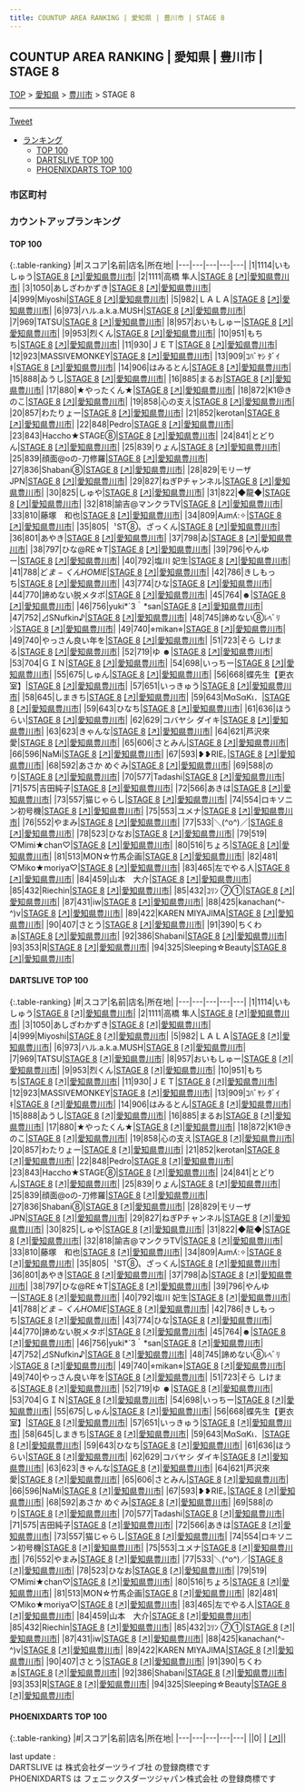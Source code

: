 ```yaml
---
title: COUNTUP AREA RANKING | 愛知県 | 豊川市 | STAGE 8
---
```

## COUNTUP AREA RANKING | 愛知県 | 豊川市 | STAGE 8

[TOP](/darts/rank/) > [愛知県](/darts/rank/愛知県/) > [豊川市](/darts/rank/愛知県/豊川市/) > STAGE 8

___

<a href="https://twitter.com/share?ref_src=twsrc%5Etfw" data-text="COUNTUP AREA RANKING | 愛知県豊川市STAGE 8" class="twitter-share-button" data-hashtags="DARTSLIVE,PHOENIXDARTS,darts,ダーツ" data-show-count="false">Tweet</a>

* [ランキング](#カウントアップランキング)
    * [TOP 100](#top-100)
    * [DARTSLIVE TOP 100](#dartslive-top-100)
    * [PHOENIXDARTS TOP 100](#phoenixdarts-top-100)

### 市区町村

<ul>

</ul>

### カウントアップランキング

#### TOP 100



{:.table-ranking}
|#|スコア|名前|店名|所在地|
|---|---|---|---|---|
|1|1114|<span class="rank-name-dl">いもしゅう</span>|<a href="/darts/rank/shops/cda87fc7fda739930d9b047a20a7ba1e.html">STAGE 8</a> <a href="https://search.dartslive.com/jp/shop/cda87fc7fda739930d9b047a20a7ba1e">[↗]</a>|<a href="/darts/rank/愛知県/豊川市">愛知県豊川市</a>|
|2|1111|<span class="rank-name-dl">高橋 隼人</span>|<a href="/darts/rank/shops/cda87fc7fda739930d9b047a20a7ba1e.html">STAGE 8</a> <a href="https://search.dartslive.com/jp/shop/cda87fc7fda739930d9b047a20a7ba1e">[↗]</a>|<a href="/darts/rank/愛知県/豊川市">愛知県豊川市</a>|
|3|1050|<span class="rank-name-dl">あしざわかずき</span>|<a href="/darts/rank/shops/cda87fc7fda739930d9b047a20a7ba1e.html">STAGE 8</a> <a href="https://search.dartslive.com/jp/shop/cda87fc7fda739930d9b047a20a7ba1e">[↗]</a>|<a href="/darts/rank/愛知県/豊川市">愛知県豊川市</a>|
|4|999|<span class="rank-name-dl">Miyoshi</span>|<a href="/darts/rank/shops/cda87fc7fda739930d9b047a20a7ba1e.html">STAGE 8</a> <a href="https://search.dartslive.com/jp/shop/cda87fc7fda739930d9b047a20a7ba1e">[↗]</a>|<a href="/darts/rank/愛知県/豊川市">愛知県豊川市</a>|
|5|982|<span class="rank-name-dl">ＬＡＬＡ</span>|<a href="/darts/rank/shops/cda87fc7fda739930d9b047a20a7ba1e.html">STAGE 8</a> <a href="https://search.dartslive.com/jp/shop/cda87fc7fda739930d9b047a20a7ba1e">[↗]</a>|<a href="/darts/rank/愛知県/豊川市">愛知県豊川市</a>|
|6|973|<span class="rank-name-dl">ハル.a.k.a.MUSH</span>|<a href="/darts/rank/shops/cda87fc7fda739930d9b047a20a7ba1e.html">STAGE 8</a> <a href="https://search.dartslive.com/jp/shop/cda87fc7fda739930d9b047a20a7ba1e">[↗]</a>|<a href="/darts/rank/愛知県/豊川市">愛知県豊川市</a>|
|7|969|<span class="rank-name-dl">TATSU</span>|<a href="/darts/rank/shops/cda87fc7fda739930d9b047a20a7ba1e.html">STAGE 8</a> <a href="https://search.dartslive.com/jp/shop/cda87fc7fda739930d9b047a20a7ba1e">[↗]</a>|<a href="/darts/rank/愛知県/豊川市">愛知県豊川市</a>|
|8|957|<span class="rank-name-dl">おいもしゅー</span>|<a href="/darts/rank/shops/cda87fc7fda739930d9b047a20a7ba1e.html">STAGE 8</a> <a href="https://search.dartslive.com/jp/shop/cda87fc7fda739930d9b047a20a7ba1e">[↗]</a>|<a href="/darts/rank/愛知県/豊川市">愛知県豊川市</a>|
|9|953|<span class="rank-name-dl">烈くん</span>|<a href="/darts/rank/shops/cda87fc7fda739930d9b047a20a7ba1e.html">STAGE 8</a> <a href="https://search.dartslive.com/jp/shop/cda87fc7fda739930d9b047a20a7ba1e">[↗]</a>|<a href="/darts/rank/愛知県/豊川市">愛知県豊川市</a>|
|10|951|<span class="rank-name-dl">もちち</span>|<a href="/darts/rank/shops/cda87fc7fda739930d9b047a20a7ba1e.html">STAGE 8</a> <a href="https://search.dartslive.com/jp/shop/cda87fc7fda739930d9b047a20a7ba1e">[↗]</a>|<a href="/darts/rank/愛知県/豊川市">愛知県豊川市</a>|
|11|930|<span class="rank-name-dl">ＪＥＴ</span>|<a href="/darts/rank/shops/cda87fc7fda739930d9b047a20a7ba1e.html">STAGE 8</a> <a href="https://search.dartslive.com/jp/shop/cda87fc7fda739930d9b047a20a7ba1e">[↗]</a>|<a href="/darts/rank/愛知県/豊川市">愛知県豊川市</a>|
|12|923|<span class="rank-name-dl">MASSIVEMONKEY</span>|<a href="/darts/rank/shops/cda87fc7fda739930d9b047a20a7ba1e.html">STAGE 8</a> <a href="https://search.dartslive.com/jp/shop/cda87fc7fda739930d9b047a20a7ba1e">[↗]</a>|<a href="/darts/rank/愛知県/豊川市">愛知県豊川市</a>|
|13|909|<span class="rank-name-dl">ｺﾊﾞﾔｼ ﾀﾞｲｷ</span>|<a href="/darts/rank/shops/cda87fc7fda739930d9b047a20a7ba1e.html">STAGE 8</a> <a href="https://search.dartslive.com/jp/shop/cda87fc7fda739930d9b047a20a7ba1e">[↗]</a>|<a href="/darts/rank/愛知県/豊川市">愛知県豊川市</a>|
|14|906|<span class="rank-name-dl">はみるとん</span>|<a href="/darts/rank/shops/cda87fc7fda739930d9b047a20a7ba1e.html">STAGE 8</a> <a href="https://search.dartslive.com/jp/shop/cda87fc7fda739930d9b047a20a7ba1e">[↗]</a>|<a href="/darts/rank/愛知県/豊川市">愛知県豊川市</a>|
|15|888|<span class="rank-name-dl">ゐうし</span>|<a href="/darts/rank/shops/cda87fc7fda739930d9b047a20a7ba1e.html">STAGE 8</a> <a href="https://search.dartslive.com/jp/shop/cda87fc7fda739930d9b047a20a7ba1e">[↗]</a>|<a href="/darts/rank/愛知県/豊川市">愛知県豊川市</a>|
|16|885|<span class="rank-name-dl">まるお</span>|<a href="/darts/rank/shops/cda87fc7fda739930d9b047a20a7ba1e.html">STAGE 8</a> <a href="https://search.dartslive.com/jp/shop/cda87fc7fda739930d9b047a20a7ba1e">[↗]</a>|<a href="/darts/rank/愛知県/豊川市">愛知県豊川市</a>|
|17|880|<span class="rank-name-dl">★やったくん★</span>|<a href="/darts/rank/shops/cda87fc7fda739930d9b047a20a7ba1e.html">STAGE 8</a> <a href="https://search.dartslive.com/jp/shop/cda87fc7fda739930d9b047a20a7ba1e">[↗]</a>|<a href="/darts/rank/愛知県/豊川市">愛知県豊川市</a>|
|18|872|<span class="rank-name-dl">K1@きのこ</span>|<a href="/darts/rank/shops/cda87fc7fda739930d9b047a20a7ba1e.html">STAGE 8</a> <a href="https://search.dartslive.com/jp/shop/cda87fc7fda739930d9b047a20a7ba1e">[↗]</a>|<a href="/darts/rank/愛知県/豊川市">愛知県豊川市</a>|
|19|858|<span class="rank-name-dl">心の支え</span>|<a href="/darts/rank/shops/cda87fc7fda739930d9b047a20a7ba1e.html">STAGE 8</a> <a href="https://search.dartslive.com/jp/shop/cda87fc7fda739930d9b047a20a7ba1e">[↗]</a>|<a href="/darts/rank/愛知県/豊川市">愛知県豊川市</a>|
|20|857|<span class="rank-name-dl">わたりょー</span>|<a href="/darts/rank/shops/cda87fc7fda739930d9b047a20a7ba1e.html">STAGE 8</a> <a href="https://search.dartslive.com/jp/shop/cda87fc7fda739930d9b047a20a7ba1e">[↗]</a>|<a href="/darts/rank/愛知県/豊川市">愛知県豊川市</a>|
|21|852|<span class="rank-name-dl">kerotan</span>|<a href="/darts/rank/shops/cda87fc7fda739930d9b047a20a7ba1e.html">STAGE 8</a> <a href="https://search.dartslive.com/jp/shop/cda87fc7fda739930d9b047a20a7ba1e">[↗]</a>|<a href="/darts/rank/愛知県/豊川市">愛知県豊川市</a>|
|22|848|<span class="rank-name-dl">Pedro</span>|<a href="/darts/rank/shops/cda87fc7fda739930d9b047a20a7ba1e.html">STAGE 8</a> <a href="https://search.dartslive.com/jp/shop/cda87fc7fda739930d9b047a20a7ba1e">[↗]</a>|<a href="/darts/rank/愛知県/豊川市">愛知県豊川市</a>|
|23|843|<span class="rank-name-dl">Haccho★STAGE⑧</span>|<a href="/darts/rank/shops/cda87fc7fda739930d9b047a20a7ba1e.html">STAGE 8</a> <a href="https://search.dartslive.com/jp/shop/cda87fc7fda739930d9b047a20a7ba1e">[↗]</a>|<a href="/darts/rank/愛知県/豊川市">愛知県豊川市</a>|
|24|841|<span class="rank-name-dl">とどりん</span>|<a href="/darts/rank/shops/cda87fc7fda739930d9b047a20a7ba1e.html">STAGE 8</a> <a href="https://search.dartslive.com/jp/shop/cda87fc7fda739930d9b047a20a7ba1e">[↗]</a>|<a href="/darts/rank/愛知県/豊川市">愛知県豊川市</a>|
|25|839|<span class="rank-name-dl">りょん</span>|<a href="/darts/rank/shops/cda87fc7fda739930d9b047a20a7ba1e.html">STAGE 8</a> <a href="https://search.dartslive.com/jp/shop/cda87fc7fda739930d9b047a20a7ba1e">[↗]</a>|<a href="/darts/rank/愛知県/豊川市">愛知県豊川市</a>|
|25|839|<span class="rank-name-dl">顔面@oの-刀修羅</span>|<a href="/darts/rank/shops/cda87fc7fda739930d9b047a20a7ba1e.html">STAGE 8</a> <a href="https://search.dartslive.com/jp/shop/cda87fc7fda739930d9b047a20a7ba1e">[↗]</a>|<a href="/darts/rank/愛知県/豊川市">愛知県豊川市</a>|
|27|836|<span class="rank-name-dl">Shabani⑧</span>|<a href="/darts/rank/shops/cda87fc7fda739930d9b047a20a7ba1e.html">STAGE 8</a> <a href="https://search.dartslive.com/jp/shop/cda87fc7fda739930d9b047a20a7ba1e">[↗]</a>|<a href="/darts/rank/愛知県/豊川市">愛知県豊川市</a>|
|28|829|<span class="rank-name-dl">モリーザ JPN</span>|<a href="/darts/rank/shops/cda87fc7fda739930d9b047a20a7ba1e.html">STAGE 8</a> <a href="https://search.dartslive.com/jp/shop/cda87fc7fda739930d9b047a20a7ba1e">[↗]</a>|<a href="/darts/rank/愛知県/豊川市">愛知県豊川市</a>|
|29|827|<span class="rank-name-dl">ねぎPチャンネル</span>|<a href="/darts/rank/shops/cda87fc7fda739930d9b047a20a7ba1e.html">STAGE 8</a> <a href="https://search.dartslive.com/jp/shop/cda87fc7fda739930d9b047a20a7ba1e">[↗]</a>|<a href="/darts/rank/愛知県/豊川市">愛知県豊川市</a>|
|30|825|<span class="rank-name-dl">しゅや</span>|<a href="/darts/rank/shops/cda87fc7fda739930d9b047a20a7ba1e.html">STAGE 8</a> <a href="https://search.dartslive.com/jp/shop/cda87fc7fda739930d9b047a20a7ba1e">[↗]</a>|<a href="/darts/rank/愛知県/豊川市">愛知県豊川市</a>|
|31|822|<span class="rank-name-dl">◆龍◆</span>|<a href="/darts/rank/shops/cda87fc7fda739930d9b047a20a7ba1e.html">STAGE 8</a> <a href="https://search.dartslive.com/jp/shop/cda87fc7fda739930d9b047a20a7ba1e">[↗]</a>|<a href="/darts/rank/愛知県/豊川市">愛知県豊川市</a>|
|32|818|<span class="rank-name-dl">諭吉@マンクラTV</span>|<a href="/darts/rank/shops/cda87fc7fda739930d9b047a20a7ba1e.html">STAGE 8</a> <a href="https://search.dartslive.com/jp/shop/cda87fc7fda739930d9b047a20a7ba1e">[↗]</a>|<a href="/darts/rank/愛知県/豊川市">愛知県豊川市</a>|
|33|810|<span class="rank-name-dl">藤塚　和也</span>|<a href="/darts/rank/shops/cda87fc7fda739930d9b047a20a7ba1e.html">STAGE 8</a> <a href="https://search.dartslive.com/jp/shop/cda87fc7fda739930d9b047a20a7ba1e">[↗]</a>|<a href="/darts/rank/愛知県/豊川市">愛知県豊川市</a>|
|34|809|<span class="rank-name-dl">Aɹmʎ:✧︎</span>|<a href="/darts/rank/shops/cda87fc7fda739930d9b047a20a7ba1e.html">STAGE 8</a> <a href="https://search.dartslive.com/jp/shop/cda87fc7fda739930d9b047a20a7ba1e">[↗]</a>|<a href="/darts/rank/愛知県/豊川市">愛知県豊川市</a>|
|35|805|<span class="rank-name-dl">〝ST⑧〟ざっくん</span>|<a href="/darts/rank/shops/cda87fc7fda739930d9b047a20a7ba1e.html">STAGE 8</a> <a href="https://search.dartslive.com/jp/shop/cda87fc7fda739930d9b047a20a7ba1e">[↗]</a>|<a href="/darts/rank/愛知県/豊川市">愛知県豊川市</a>|
|36|801|<span class="rank-name-dl">あやき</span>|<a href="/darts/rank/shops/cda87fc7fda739930d9b047a20a7ba1e.html">STAGE 8</a> <a href="https://search.dartslive.com/jp/shop/cda87fc7fda739930d9b047a20a7ba1e">[↗]</a>|<a href="/darts/rank/愛知県/豊川市">愛知県豊川市</a>|
|37|798|<span class="rank-name-dl">ゐ</span>|<a href="/darts/rank/shops/cda87fc7fda739930d9b047a20a7ba1e.html">STAGE 8</a> <a href="https://search.dartslive.com/jp/shop/cda87fc7fda739930d9b047a20a7ba1e">[↗]</a>|<a href="/darts/rank/愛知県/豊川市">愛知県豊川市</a>|
|38|797|<span class="rank-name-dl">ひな@RE☆T</span>|<a href="/darts/rank/shops/cda87fc7fda739930d9b047a20a7ba1e.html">STAGE 8</a> <a href="https://search.dartslive.com/jp/shop/cda87fc7fda739930d9b047a20a7ba1e">[↗]</a>|<a href="/darts/rank/愛知県/豊川市">愛知県豊川市</a>|
|39|796|<span class="rank-name-dl">やんゆー</span>|<a href="/darts/rank/shops/cda87fc7fda739930d9b047a20a7ba1e.html">STAGE 8</a> <a href="https://search.dartslive.com/jp/shop/cda87fc7fda739930d9b047a20a7ba1e">[↗]</a>|<a href="/darts/rank/愛知県/豊川市">愛知県豊川市</a>|
|40|792|<span class="rank-name-dl">塩川 妃生</span>|<a href="/darts/rank/shops/cda87fc7fda739930d9b047a20a7ba1e.html">STAGE 8</a> <a href="https://search.dartslive.com/jp/shop/cda87fc7fda739930d9b047a20a7ba1e">[↗]</a>|<a href="/darts/rank/愛知県/豊川市">愛知県豊川市</a>|
|41|788|<span class="rank-name-dl">ど$ま-くんHOMIE$</span>|<a href="/darts/rank/shops/cda87fc7fda739930d9b047a20a7ba1e.html">STAGE 8</a> <a href="https://search.dartslive.com/jp/shop/cda87fc7fda739930d9b047a20a7ba1e">[↗]</a>|<a href="/darts/rank/愛知県/豊川市">愛知県豊川市</a>|
|42|786|<span class="rank-name-dl">きしもっち</span>|<a href="/darts/rank/shops/cda87fc7fda739930d9b047a20a7ba1e.html">STAGE 8</a> <a href="https://search.dartslive.com/jp/shop/cda87fc7fda739930d9b047a20a7ba1e">[↗]</a>|<a href="/darts/rank/愛知県/豊川市">愛知県豊川市</a>|
|43|774|<span class="rank-name-dl">ひな</span>|<a href="/darts/rank/shops/cda87fc7fda739930d9b047a20a7ba1e.html">STAGE 8</a> <a href="https://search.dartslive.com/jp/shop/cda87fc7fda739930d9b047a20a7ba1e">[↗]</a>|<a href="/darts/rank/愛知県/豊川市">愛知県豊川市</a>|
|44|770|<span class="rank-name-dl">諦めない脱メタボ</span>|<a href="/darts/rank/shops/cda87fc7fda739930d9b047a20a7ba1e.html">STAGE 8</a> <a href="https://search.dartslive.com/jp/shop/cda87fc7fda739930d9b047a20a7ba1e">[↗]</a>|<a href="/darts/rank/愛知県/豊川市">愛知県豊川市</a>|
|45|764|<span class="rank-name-dl">☻</span>|<a href="/darts/rank/shops/cda87fc7fda739930d9b047a20a7ba1e.html">STAGE 8</a> <a href="https://search.dartslive.com/jp/shop/cda87fc7fda739930d9b047a20a7ba1e">[↗]</a>|<a href="/darts/rank/愛知県/豊川市">愛知県豊川市</a>|
|46|756|<span class="rank-name-dl">yuki*´3｀*san</span>|<a href="/darts/rank/shops/cda87fc7fda739930d9b047a20a7ba1e.html">STAGE 8</a> <a href="https://search.dartslive.com/jp/shop/cda87fc7fda739930d9b047a20a7ba1e">[↗]</a>|<a href="/darts/rank/愛知県/豊川市">愛知県豊川市</a>|
|47|752|<span class="rank-name-dl">⊿SNufkin♪</span>|<a href="/darts/rank/shops/cda87fc7fda739930d9b047a20a7ba1e.html">STAGE 8</a> <a href="https://search.dartslive.com/jp/shop/cda87fc7fda739930d9b047a20a7ba1e">[↗]</a>|<a href="/darts/rank/愛知県/豊川市">愛知県豊川市</a>|
|48|745|<span class="rank-name-dl">諦めない⑧ﾚﾍﾞﾘﾝ</span>|<a href="/darts/rank/shops/cda87fc7fda739930d9b047a20a7ba1e.html">STAGE 8</a> <a href="https://search.dartslive.com/jp/shop/cda87fc7fda739930d9b047a20a7ba1e">[↗]</a>|<a href="/darts/rank/愛知県/豊川市">愛知県豊川市</a>|
|49|740|<span class="rank-name-dl">⭐︎mikan⭐︎</span>|<a href="/darts/rank/shops/cda87fc7fda739930d9b047a20a7ba1e.html">STAGE 8</a> <a href="https://search.dartslive.com/jp/shop/cda87fc7fda739930d9b047a20a7ba1e">[↗]</a>|<a href="/darts/rank/愛知県/豊川市">愛知県豊川市</a>|
|49|740|<span class="rank-name-dl">やっさん良い年を</span>|<a href="/darts/rank/shops/cda87fc7fda739930d9b047a20a7ba1e.html">STAGE 8</a> <a href="https://search.dartslive.com/jp/shop/cda87fc7fda739930d9b047a20a7ba1e">[↗]</a>|<a href="/darts/rank/愛知県/豊川市">愛知県豊川市</a>|
|51|723|<span class="rank-name-dl">そら しけまる</span>|<a href="/darts/rank/shops/cda87fc7fda739930d9b047a20a7ba1e.html">STAGE 8</a> <a href="https://search.dartslive.com/jp/shop/cda87fc7fda739930d9b047a20a7ba1e">[↗]</a>|<a href="/darts/rank/愛知県/豊川市">愛知県豊川市</a>|
|52|719|<span class="rank-name-dl">ゆ ☻</span>|<a href="/darts/rank/shops/cda87fc7fda739930d9b047a20a7ba1e.html">STAGE 8</a> <a href="https://search.dartslive.com/jp/shop/cda87fc7fda739930d9b047a20a7ba1e">[↗]</a>|<a href="/darts/rank/愛知県/豊川市">愛知県豊川市</a>|
|53|704|<span class="rank-name-dl">ＧＩＮ</span>|<a href="/darts/rank/shops/cda87fc7fda739930d9b047a20a7ba1e.html">STAGE 8</a> <a href="https://search.dartslive.com/jp/shop/cda87fc7fda739930d9b047a20a7ba1e">[↗]</a>|<a href="/darts/rank/愛知県/豊川市">愛知県豊川市</a>|
|54|698|<span class="rank-name-dl">いっちー</span>|<a href="/darts/rank/shops/cda87fc7fda739930d9b047a20a7ba1e.html">STAGE 8</a> <a href="https://search.dartslive.com/jp/shop/cda87fc7fda739930d9b047a20a7ba1e">[↗]</a>|<a href="/darts/rank/愛知県/豊川市">愛知県豊川市</a>|
|55|675|<span class="rank-name-dl">しゅん</span>|<a href="/darts/rank/shops/cda87fc7fda739930d9b047a20a7ba1e.html">STAGE 8</a> <a href="https://search.dartslive.com/jp/shop/cda87fc7fda739930d9b047a20a7ba1e">[↗]</a>|<a href="/darts/rank/愛知県/豊川市">愛知県豊川市</a>|
|56|668|<span class="rank-name-dl">蝶先生【更衣室】</span>|<a href="/darts/rank/shops/cda87fc7fda739930d9b047a20a7ba1e.html">STAGE 8</a> <a href="https://search.dartslive.com/jp/shop/cda87fc7fda739930d9b047a20a7ba1e">[↗]</a>|<a href="/darts/rank/愛知県/豊川市">愛知県豊川市</a>|
|57|651|<span class="rank-name-dl">いっきゅう</span>|<a href="/darts/rank/shops/cda87fc7fda739930d9b047a20a7ba1e.html">STAGE 8</a> <a href="https://search.dartslive.com/jp/shop/cda87fc7fda739930d9b047a20a7ba1e">[↗]</a>|<a href="/darts/rank/愛知県/豊川市">愛知県豊川市</a>|
|58|645|<span class="rank-name-dl">しまきち</span>|<a href="/darts/rank/shops/cda87fc7fda739930d9b047a20a7ba1e.html">STAGE 8</a> <a href="https://search.dartslive.com/jp/shop/cda87fc7fda739930d9b047a20a7ba1e">[↗]</a>|<a href="/darts/rank/愛知県/豊川市">愛知県豊川市</a>|
|59|643|<span class="rank-name-dl">ΜαSαΚι．</span>|<a href="/darts/rank/shops/cda87fc7fda739930d9b047a20a7ba1e.html">STAGE 8</a> <a href="https://search.dartslive.com/jp/shop/cda87fc7fda739930d9b047a20a7ba1e">[↗]</a>|<a href="/darts/rank/愛知県/豊川市">愛知県豊川市</a>|
|59|643|<span class="rank-name-dl">ひなち</span>|<a href="/darts/rank/shops/cda87fc7fda739930d9b047a20a7ba1e.html">STAGE 8</a> <a href="https://search.dartslive.com/jp/shop/cda87fc7fda739930d9b047a20a7ba1e">[↗]</a>|<a href="/darts/rank/愛知県/豊川市">愛知県豊川市</a>|
|61|636|<span class="rank-name-dl">ほうらい</span>|<a href="/darts/rank/shops/cda87fc7fda739930d9b047a20a7ba1e.html">STAGE 8</a> <a href="https://search.dartslive.com/jp/shop/cda87fc7fda739930d9b047a20a7ba1e">[↗]</a>|<a href="/darts/rank/愛知県/豊川市">愛知県豊川市</a>|
|62|629|<span class="rank-name-dl">コバヤシ ダイキ</span>|<a href="/darts/rank/shops/cda87fc7fda739930d9b047a20a7ba1e.html">STAGE 8</a> <a href="https://search.dartslive.com/jp/shop/cda87fc7fda739930d9b047a20a7ba1e">[↗]</a>|<a href="/darts/rank/愛知県/豊川市">愛知県豊川市</a>|
|63|623|<span class="rank-name-dl">きゃんな</span>|<a href="/darts/rank/shops/cda87fc7fda739930d9b047a20a7ba1e.html">STAGE 8</a> <a href="https://search.dartslive.com/jp/shop/cda87fc7fda739930d9b047a20a7ba1e">[↗]</a>|<a href="/darts/rank/愛知県/豊川市">愛知県豊川市</a>|
|64|621|<span class="rank-name-dl">芦沢來愛</span>|<a href="/darts/rank/shops/cda87fc7fda739930d9b047a20a7ba1e.html">STAGE 8</a> <a href="https://search.dartslive.com/jp/shop/cda87fc7fda739930d9b047a20a7ba1e">[↗]</a>|<a href="/darts/rank/愛知県/豊川市">愛知県豊川市</a>|
|65|606|<span class="rank-name-dl">さとみん</span>|<a href="/darts/rank/shops/cda87fc7fda739930d9b047a20a7ba1e.html">STAGE 8</a> <a href="https://search.dartslive.com/jp/shop/cda87fc7fda739930d9b047a20a7ba1e">[↗]</a>|<a href="/darts/rank/愛知県/豊川市">愛知県豊川市</a>|
|66|596|<span class="rank-name-dl">NaMi</span>|<a href="/darts/rank/shops/cda87fc7fda739930d9b047a20a7ba1e.html">STAGE 8</a> <a href="https://search.dartslive.com/jp/shop/cda87fc7fda739930d9b047a20a7ba1e">[↗]</a>|<a href="/darts/rank/愛知県/豊川市">愛知県豊川市</a>|
|67|593|<span class="rank-name-dl">❥❥RIE｡</span>|<a href="/darts/rank/shops/cda87fc7fda739930d9b047a20a7ba1e.html">STAGE 8</a> <a href="https://search.dartslive.com/jp/shop/cda87fc7fda739930d9b047a20a7ba1e">[↗]</a>|<a href="/darts/rank/愛知県/豊川市">愛知県豊川市</a>|
|68|592|<span class="rank-name-dl">あさか めぐみ</span>|<a href="/darts/rank/shops/cda87fc7fda739930d9b047a20a7ba1e.html">STAGE 8</a> <a href="https://search.dartslive.com/jp/shop/cda87fc7fda739930d9b047a20a7ba1e">[↗]</a>|<a href="/darts/rank/愛知県/豊川市">愛知県豊川市</a>|
|69|588|<span class="rank-name-dl">のり</span>|<a href="/darts/rank/shops/cda87fc7fda739930d9b047a20a7ba1e.html">STAGE 8</a> <a href="https://search.dartslive.com/jp/shop/cda87fc7fda739930d9b047a20a7ba1e">[↗]</a>|<a href="/darts/rank/愛知県/豊川市">愛知県豊川市</a>|
|70|577|<span class="rank-name-dl">Tadashi</span>|<a href="/darts/rank/shops/cda87fc7fda739930d9b047a20a7ba1e.html">STAGE 8</a> <a href="https://search.dartslive.com/jp/shop/cda87fc7fda739930d9b047a20a7ba1e">[↗]</a>|<a href="/darts/rank/愛知県/豊川市">愛知県豊川市</a>|
|71|575|<span class="rank-name-dl">吉田純子</span>|<a href="/darts/rank/shops/cda87fc7fda739930d9b047a20a7ba1e.html">STAGE 8</a> <a href="https://search.dartslive.com/jp/shop/cda87fc7fda739930d9b047a20a7ba1e">[↗]</a>|<a href="/darts/rank/愛知県/豊川市">愛知県豊川市</a>|
|72|566|<span class="rank-name-dl">あきは</span>|<a href="/darts/rank/shops/cda87fc7fda739930d9b047a20a7ba1e.html">STAGE 8</a> <a href="https://search.dartslive.com/jp/shop/cda87fc7fda739930d9b047a20a7ba1e">[↗]</a>|<a href="/darts/rank/愛知県/豊川市">愛知県豊川市</a>|
|73|557|<span class="rank-name-dl">猫じゃらし</span>|<a href="/darts/rank/shops/cda87fc7fda739930d9b047a20a7ba1e.html">STAGE 8</a> <a href="https://search.dartslive.com/jp/shop/cda87fc7fda739930d9b047a20a7ba1e">[↗]</a>|<a href="/darts/rank/愛知県/豊川市">愛知県豊川市</a>|
|74|554|<span class="rank-name-dl">ロキソニン初号機</span>|<a href="/darts/rank/shops/cda87fc7fda739930d9b047a20a7ba1e.html">STAGE 8</a> <a href="https://search.dartslive.com/jp/shop/cda87fc7fda739930d9b047a20a7ba1e">[↗]</a>|<a href="/darts/rank/愛知県/豊川市">愛知県豊川市</a>|
|75|553|<span class="rank-name-dl">ユメナ</span>|<a href="/darts/rank/shops/cda87fc7fda739930d9b047a20a7ba1e.html">STAGE 8</a> <a href="https://search.dartslive.com/jp/shop/cda87fc7fda739930d9b047a20a7ba1e">[↗]</a>|<a href="/darts/rank/愛知県/豊川市">愛知県豊川市</a>|
|76|552|<span class="rank-name-dl">やまみ</span>|<a href="/darts/rank/shops/cda87fc7fda739930d9b047a20a7ba1e.html">STAGE 8</a> <a href="https://search.dartslive.com/jp/shop/cda87fc7fda739930d9b047a20a7ba1e">[↗]</a>|<a href="/darts/rank/愛知県/豊川市">愛知県豊川市</a>|
|77|533|<span class="rank-name-dl">＼(^o^)／</span>|<a href="/darts/rank/shops/cda87fc7fda739930d9b047a20a7ba1e.html">STAGE 8</a> <a href="https://search.dartslive.com/jp/shop/cda87fc7fda739930d9b047a20a7ba1e">[↗]</a>|<a href="/darts/rank/愛知県/豊川市">愛知県豊川市</a>|
|78|523|<span class="rank-name-dl">ひなお</span>|<a href="/darts/rank/shops/cda87fc7fda739930d9b047a20a7ba1e.html">STAGE 8</a> <a href="https://search.dartslive.com/jp/shop/cda87fc7fda739930d9b047a20a7ba1e">[↗]</a>|<a href="/darts/rank/愛知県/豊川市">愛知県豊川市</a>|
|79|519|<span class="rank-name-dl">♡Mimi★chan♡</span>|<a href="/darts/rank/shops/cda87fc7fda739930d9b047a20a7ba1e.html">STAGE 8</a> <a href="https://search.dartslive.com/jp/shop/cda87fc7fda739930d9b047a20a7ba1e">[↗]</a>|<a href="/darts/rank/愛知県/豊川市">愛知県豊川市</a>|
|80|516|<span class="rank-name-dl">ちょろ</span>|<a href="/darts/rank/shops/cda87fc7fda739930d9b047a20a7ba1e.html">STAGE 8</a> <a href="https://search.dartslive.com/jp/shop/cda87fc7fda739930d9b047a20a7ba1e">[↗]</a>|<a href="/darts/rank/愛知県/豊川市">愛知県豊川市</a>|
|81|513|<span class="rank-name-dl">MON☆竹馬企画</span>|<a href="/darts/rank/shops/cda87fc7fda739930d9b047a20a7ba1e.html">STAGE 8</a> <a href="https://search.dartslive.com/jp/shop/cda87fc7fda739930d9b047a20a7ba1e">[↗]</a>|<a href="/darts/rank/愛知県/豊川市">愛知県豊川市</a>|
|82|481|<span class="rank-name-dl">♡Miko★moriya♡</span>|<a href="/darts/rank/shops/cda87fc7fda739930d9b047a20a7ba1e.html">STAGE 8</a> <a href="https://search.dartslive.com/jp/shop/cda87fc7fda739930d9b047a20a7ba1e">[↗]</a>|<a href="/darts/rank/愛知県/豊川市">愛知県豊川市</a>|
|83|465|<span class="rank-name-dl">左でやる人</span>|<a href="/darts/rank/shops/cda87fc7fda739930d9b047a20a7ba1e.html">STAGE 8</a> <a href="https://search.dartslive.com/jp/shop/cda87fc7fda739930d9b047a20a7ba1e">[↗]</a>|<a href="/darts/rank/愛知県/豊川市">愛知県豊川市</a>|
|84|459|<span class="rank-name-dl">山本　大介</span>|<a href="/darts/rank/shops/cda87fc7fda739930d9b047a20a7ba1e.html">STAGE 8</a> <a href="https://search.dartslive.com/jp/shop/cda87fc7fda739930d9b047a20a7ba1e">[↗]</a>|<a href="/darts/rank/愛知県/豊川市">愛知県豊川市</a>|
|85|432|<span class="rank-name-dl">Riechin</span>|<a href="/darts/rank/shops/cda87fc7fda739930d9b047a20a7ba1e.html">STAGE 8</a> <a href="https://search.dartslive.com/jp/shop/cda87fc7fda739930d9b047a20a7ba1e">[↗]</a>|<a href="/darts/rank/愛知県/豊川市">愛知県豊川市</a>|
|85|432|<span class="rank-name-dl">ｺﾘﾝ ⑦①</span>|<a href="/darts/rank/shops/cda87fc7fda739930d9b047a20a7ba1e.html">STAGE 8</a> <a href="https://search.dartslive.com/jp/shop/cda87fc7fda739930d9b047a20a7ba1e">[↗]</a>|<a href="/darts/rank/愛知県/豊川市">愛知県豊川市</a>|
|87|431|<span class="rank-name-dl">iw</span>|<a href="/darts/rank/shops/cda87fc7fda739930d9b047a20a7ba1e.html">STAGE 8</a> <a href="https://search.dartslive.com/jp/shop/cda87fc7fda739930d9b047a20a7ba1e">[↗]</a>|<a href="/darts/rank/愛知県/豊川市">愛知県豊川市</a>|
|88|425|<span class="rank-name-dl">kanachan(^-^)v</span>|<a href="/darts/rank/shops/cda87fc7fda739930d9b047a20a7ba1e.html">STAGE 8</a> <a href="https://search.dartslive.com/jp/shop/cda87fc7fda739930d9b047a20a7ba1e">[↗]</a>|<a href="/darts/rank/愛知県/豊川市">愛知県豊川市</a>|
|89|422|<span class="rank-name-dl">KAREN MIYAJIMA</span>|<a href="/darts/rank/shops/cda87fc7fda739930d9b047a20a7ba1e.html">STAGE 8</a> <a href="https://search.dartslive.com/jp/shop/cda87fc7fda739930d9b047a20a7ba1e">[↗]</a>|<a href="/darts/rank/愛知県/豊川市">愛知県豊川市</a>|
|90|407|<span class="rank-name-dl">さとう</span>|<a href="/darts/rank/shops/cda87fc7fda739930d9b047a20a7ba1e.html">STAGE 8</a> <a href="https://search.dartslive.com/jp/shop/cda87fc7fda739930d9b047a20a7ba1e">[↗]</a>|<a href="/darts/rank/愛知県/豊川市">愛知県豊川市</a>|
|91|390|<span class="rank-name-dl">ちくわぁ</span>|<a href="/darts/rank/shops/cda87fc7fda739930d9b047a20a7ba1e.html">STAGE 8</a> <a href="https://search.dartslive.com/jp/shop/cda87fc7fda739930d9b047a20a7ba1e">[↗]</a>|<a href="/darts/rank/愛知県/豊川市">愛知県豊川市</a>|
|92|386|<span class="rank-name-dl">Shabani</span>|<a href="/darts/rank/shops/cda87fc7fda739930d9b047a20a7ba1e.html">STAGE 8</a> <a href="https://search.dartslive.com/jp/shop/cda87fc7fda739930d9b047a20a7ba1e">[↗]</a>|<a href="/darts/rank/愛知県/豊川市">愛知県豊川市</a>|
|93|353|<span class="rank-name-dl">R</span>|<a href="/darts/rank/shops/cda87fc7fda739930d9b047a20a7ba1e.html">STAGE 8</a> <a href="https://search.dartslive.com/jp/shop/cda87fc7fda739930d9b047a20a7ba1e">[↗]</a>|<a href="/darts/rank/愛知県/豊川市">愛知県豊川市</a>|
|94|325|<span class="rank-name-dl">Sleeping☆Beauty</span>|<a href="/darts/rank/shops/cda87fc7fda739930d9b047a20a7ba1e.html">STAGE 8</a> <a href="https://search.dartslive.com/jp/shop/cda87fc7fda739930d9b047a20a7ba1e">[↗]</a>|<a href="/darts/rank/愛知県/豊川市">愛知県豊川市</a>|


#### DARTSLIVE TOP 100



{:.table-ranking}
|#|スコア|名前|店名|所在地|
|---|---|---|---|---|
|1|1114|<span class="rank-name-dl">いもしゅう</span>|<a href="/darts/rank/shops/cda87fc7fda739930d9b047a20a7ba1e.html">STAGE 8</a> <a href="https://search.dartslive.com/jp/shop/cda87fc7fda739930d9b047a20a7ba1e">[↗]</a>|<a href="/darts/rank/愛知県/豊川市">愛知県豊川市</a>|
|2|1111|<span class="rank-name-dl">高橋 隼人</span>|<a href="/darts/rank/shops/cda87fc7fda739930d9b047a20a7ba1e.html">STAGE 8</a> <a href="https://search.dartslive.com/jp/shop/cda87fc7fda739930d9b047a20a7ba1e">[↗]</a>|<a href="/darts/rank/愛知県/豊川市">愛知県豊川市</a>|
|3|1050|<span class="rank-name-dl">あしざわかずき</span>|<a href="/darts/rank/shops/cda87fc7fda739930d9b047a20a7ba1e.html">STAGE 8</a> <a href="https://search.dartslive.com/jp/shop/cda87fc7fda739930d9b047a20a7ba1e">[↗]</a>|<a href="/darts/rank/愛知県/豊川市">愛知県豊川市</a>|
|4|999|<span class="rank-name-dl">Miyoshi</span>|<a href="/darts/rank/shops/cda87fc7fda739930d9b047a20a7ba1e.html">STAGE 8</a> <a href="https://search.dartslive.com/jp/shop/cda87fc7fda739930d9b047a20a7ba1e">[↗]</a>|<a href="/darts/rank/愛知県/豊川市">愛知県豊川市</a>|
|5|982|<span class="rank-name-dl">ＬＡＬＡ</span>|<a href="/darts/rank/shops/cda87fc7fda739930d9b047a20a7ba1e.html">STAGE 8</a> <a href="https://search.dartslive.com/jp/shop/cda87fc7fda739930d9b047a20a7ba1e">[↗]</a>|<a href="/darts/rank/愛知県/豊川市">愛知県豊川市</a>|
|6|973|<span class="rank-name-dl">ハル.a.k.a.MUSH</span>|<a href="/darts/rank/shops/cda87fc7fda739930d9b047a20a7ba1e.html">STAGE 8</a> <a href="https://search.dartslive.com/jp/shop/cda87fc7fda739930d9b047a20a7ba1e">[↗]</a>|<a href="/darts/rank/愛知県/豊川市">愛知県豊川市</a>|
|7|969|<span class="rank-name-dl">TATSU</span>|<a href="/darts/rank/shops/cda87fc7fda739930d9b047a20a7ba1e.html">STAGE 8</a> <a href="https://search.dartslive.com/jp/shop/cda87fc7fda739930d9b047a20a7ba1e">[↗]</a>|<a href="/darts/rank/愛知県/豊川市">愛知県豊川市</a>|
|8|957|<span class="rank-name-dl">おいもしゅー</span>|<a href="/darts/rank/shops/cda87fc7fda739930d9b047a20a7ba1e.html">STAGE 8</a> <a href="https://search.dartslive.com/jp/shop/cda87fc7fda739930d9b047a20a7ba1e">[↗]</a>|<a href="/darts/rank/愛知県/豊川市">愛知県豊川市</a>|
|9|953|<span class="rank-name-dl">烈くん</span>|<a href="/darts/rank/shops/cda87fc7fda739930d9b047a20a7ba1e.html">STAGE 8</a> <a href="https://search.dartslive.com/jp/shop/cda87fc7fda739930d9b047a20a7ba1e">[↗]</a>|<a href="/darts/rank/愛知県/豊川市">愛知県豊川市</a>|
|10|951|<span class="rank-name-dl">もちち</span>|<a href="/darts/rank/shops/cda87fc7fda739930d9b047a20a7ba1e.html">STAGE 8</a> <a href="https://search.dartslive.com/jp/shop/cda87fc7fda739930d9b047a20a7ba1e">[↗]</a>|<a href="/darts/rank/愛知県/豊川市">愛知県豊川市</a>|
|11|930|<span class="rank-name-dl">ＪＥＴ</span>|<a href="/darts/rank/shops/cda87fc7fda739930d9b047a20a7ba1e.html">STAGE 8</a> <a href="https://search.dartslive.com/jp/shop/cda87fc7fda739930d9b047a20a7ba1e">[↗]</a>|<a href="/darts/rank/愛知県/豊川市">愛知県豊川市</a>|
|12|923|<span class="rank-name-dl">MASSIVEMONKEY</span>|<a href="/darts/rank/shops/cda87fc7fda739930d9b047a20a7ba1e.html">STAGE 8</a> <a href="https://search.dartslive.com/jp/shop/cda87fc7fda739930d9b047a20a7ba1e">[↗]</a>|<a href="/darts/rank/愛知県/豊川市">愛知県豊川市</a>|
|13|909|<span class="rank-name-dl">ｺﾊﾞﾔｼ ﾀﾞｲｷ</span>|<a href="/darts/rank/shops/cda87fc7fda739930d9b047a20a7ba1e.html">STAGE 8</a> <a href="https://search.dartslive.com/jp/shop/cda87fc7fda739930d9b047a20a7ba1e">[↗]</a>|<a href="/darts/rank/愛知県/豊川市">愛知県豊川市</a>|
|14|906|<span class="rank-name-dl">はみるとん</span>|<a href="/darts/rank/shops/cda87fc7fda739930d9b047a20a7ba1e.html">STAGE 8</a> <a href="https://search.dartslive.com/jp/shop/cda87fc7fda739930d9b047a20a7ba1e">[↗]</a>|<a href="/darts/rank/愛知県/豊川市">愛知県豊川市</a>|
|15|888|<span class="rank-name-dl">ゐうし</span>|<a href="/darts/rank/shops/cda87fc7fda739930d9b047a20a7ba1e.html">STAGE 8</a> <a href="https://search.dartslive.com/jp/shop/cda87fc7fda739930d9b047a20a7ba1e">[↗]</a>|<a href="/darts/rank/愛知県/豊川市">愛知県豊川市</a>|
|16|885|<span class="rank-name-dl">まるお</span>|<a href="/darts/rank/shops/cda87fc7fda739930d9b047a20a7ba1e.html">STAGE 8</a> <a href="https://search.dartslive.com/jp/shop/cda87fc7fda739930d9b047a20a7ba1e">[↗]</a>|<a href="/darts/rank/愛知県/豊川市">愛知県豊川市</a>|
|17|880|<span class="rank-name-dl">★やったくん★</span>|<a href="/darts/rank/shops/cda87fc7fda739930d9b047a20a7ba1e.html">STAGE 8</a> <a href="https://search.dartslive.com/jp/shop/cda87fc7fda739930d9b047a20a7ba1e">[↗]</a>|<a href="/darts/rank/愛知県/豊川市">愛知県豊川市</a>|
|18|872|<span class="rank-name-dl">K1@きのこ</span>|<a href="/darts/rank/shops/cda87fc7fda739930d9b047a20a7ba1e.html">STAGE 8</a> <a href="https://search.dartslive.com/jp/shop/cda87fc7fda739930d9b047a20a7ba1e">[↗]</a>|<a href="/darts/rank/愛知県/豊川市">愛知県豊川市</a>|
|19|858|<span class="rank-name-dl">心の支え</span>|<a href="/darts/rank/shops/cda87fc7fda739930d9b047a20a7ba1e.html">STAGE 8</a> <a href="https://search.dartslive.com/jp/shop/cda87fc7fda739930d9b047a20a7ba1e">[↗]</a>|<a href="/darts/rank/愛知県/豊川市">愛知県豊川市</a>|
|20|857|<span class="rank-name-dl">わたりょー</span>|<a href="/darts/rank/shops/cda87fc7fda739930d9b047a20a7ba1e.html">STAGE 8</a> <a href="https://search.dartslive.com/jp/shop/cda87fc7fda739930d9b047a20a7ba1e">[↗]</a>|<a href="/darts/rank/愛知県/豊川市">愛知県豊川市</a>|
|21|852|<span class="rank-name-dl">kerotan</span>|<a href="/darts/rank/shops/cda87fc7fda739930d9b047a20a7ba1e.html">STAGE 8</a> <a href="https://search.dartslive.com/jp/shop/cda87fc7fda739930d9b047a20a7ba1e">[↗]</a>|<a href="/darts/rank/愛知県/豊川市">愛知県豊川市</a>|
|22|848|<span class="rank-name-dl">Pedro</span>|<a href="/darts/rank/shops/cda87fc7fda739930d9b047a20a7ba1e.html">STAGE 8</a> <a href="https://search.dartslive.com/jp/shop/cda87fc7fda739930d9b047a20a7ba1e">[↗]</a>|<a href="/darts/rank/愛知県/豊川市">愛知県豊川市</a>|
|23|843|<span class="rank-name-dl">Haccho★STAGE⑧</span>|<a href="/darts/rank/shops/cda87fc7fda739930d9b047a20a7ba1e.html">STAGE 8</a> <a href="https://search.dartslive.com/jp/shop/cda87fc7fda739930d9b047a20a7ba1e">[↗]</a>|<a href="/darts/rank/愛知県/豊川市">愛知県豊川市</a>|
|24|841|<span class="rank-name-dl">とどりん</span>|<a href="/darts/rank/shops/cda87fc7fda739930d9b047a20a7ba1e.html">STAGE 8</a> <a href="https://search.dartslive.com/jp/shop/cda87fc7fda739930d9b047a20a7ba1e">[↗]</a>|<a href="/darts/rank/愛知県/豊川市">愛知県豊川市</a>|
|25|839|<span class="rank-name-dl">りょん</span>|<a href="/darts/rank/shops/cda87fc7fda739930d9b047a20a7ba1e.html">STAGE 8</a> <a href="https://search.dartslive.com/jp/shop/cda87fc7fda739930d9b047a20a7ba1e">[↗]</a>|<a href="/darts/rank/愛知県/豊川市">愛知県豊川市</a>|
|25|839|<span class="rank-name-dl">顔面@oの-刀修羅</span>|<a href="/darts/rank/shops/cda87fc7fda739930d9b047a20a7ba1e.html">STAGE 8</a> <a href="https://search.dartslive.com/jp/shop/cda87fc7fda739930d9b047a20a7ba1e">[↗]</a>|<a href="/darts/rank/愛知県/豊川市">愛知県豊川市</a>|
|27|836|<span class="rank-name-dl">Shabani⑧</span>|<a href="/darts/rank/shops/cda87fc7fda739930d9b047a20a7ba1e.html">STAGE 8</a> <a href="https://search.dartslive.com/jp/shop/cda87fc7fda739930d9b047a20a7ba1e">[↗]</a>|<a href="/darts/rank/愛知県/豊川市">愛知県豊川市</a>|
|28|829|<span class="rank-name-dl">モリーザ JPN</span>|<a href="/darts/rank/shops/cda87fc7fda739930d9b047a20a7ba1e.html">STAGE 8</a> <a href="https://search.dartslive.com/jp/shop/cda87fc7fda739930d9b047a20a7ba1e">[↗]</a>|<a href="/darts/rank/愛知県/豊川市">愛知県豊川市</a>|
|29|827|<span class="rank-name-dl">ねぎPチャンネル</span>|<a href="/darts/rank/shops/cda87fc7fda739930d9b047a20a7ba1e.html">STAGE 8</a> <a href="https://search.dartslive.com/jp/shop/cda87fc7fda739930d9b047a20a7ba1e">[↗]</a>|<a href="/darts/rank/愛知県/豊川市">愛知県豊川市</a>|
|30|825|<span class="rank-name-dl">しゅや</span>|<a href="/darts/rank/shops/cda87fc7fda739930d9b047a20a7ba1e.html">STAGE 8</a> <a href="https://search.dartslive.com/jp/shop/cda87fc7fda739930d9b047a20a7ba1e">[↗]</a>|<a href="/darts/rank/愛知県/豊川市">愛知県豊川市</a>|
|31|822|<span class="rank-name-dl">◆龍◆</span>|<a href="/darts/rank/shops/cda87fc7fda739930d9b047a20a7ba1e.html">STAGE 8</a> <a href="https://search.dartslive.com/jp/shop/cda87fc7fda739930d9b047a20a7ba1e">[↗]</a>|<a href="/darts/rank/愛知県/豊川市">愛知県豊川市</a>|
|32|818|<span class="rank-name-dl">諭吉@マンクラTV</span>|<a href="/darts/rank/shops/cda87fc7fda739930d9b047a20a7ba1e.html">STAGE 8</a> <a href="https://search.dartslive.com/jp/shop/cda87fc7fda739930d9b047a20a7ba1e">[↗]</a>|<a href="/darts/rank/愛知県/豊川市">愛知県豊川市</a>|
|33|810|<span class="rank-name-dl">藤塚　和也</span>|<a href="/darts/rank/shops/cda87fc7fda739930d9b047a20a7ba1e.html">STAGE 8</a> <a href="https://search.dartslive.com/jp/shop/cda87fc7fda739930d9b047a20a7ba1e">[↗]</a>|<a href="/darts/rank/愛知県/豊川市">愛知県豊川市</a>|
|34|809|<span class="rank-name-dl">Aɹmʎ:✧︎</span>|<a href="/darts/rank/shops/cda87fc7fda739930d9b047a20a7ba1e.html">STAGE 8</a> <a href="https://search.dartslive.com/jp/shop/cda87fc7fda739930d9b047a20a7ba1e">[↗]</a>|<a href="/darts/rank/愛知県/豊川市">愛知県豊川市</a>|
|35|805|<span class="rank-name-dl">〝ST⑧〟ざっくん</span>|<a href="/darts/rank/shops/cda87fc7fda739930d9b047a20a7ba1e.html">STAGE 8</a> <a href="https://search.dartslive.com/jp/shop/cda87fc7fda739930d9b047a20a7ba1e">[↗]</a>|<a href="/darts/rank/愛知県/豊川市">愛知県豊川市</a>|
|36|801|<span class="rank-name-dl">あやき</span>|<a href="/darts/rank/shops/cda87fc7fda739930d9b047a20a7ba1e.html">STAGE 8</a> <a href="https://search.dartslive.com/jp/shop/cda87fc7fda739930d9b047a20a7ba1e">[↗]</a>|<a href="/darts/rank/愛知県/豊川市">愛知県豊川市</a>|
|37|798|<span class="rank-name-dl">ゐ</span>|<a href="/darts/rank/shops/cda87fc7fda739930d9b047a20a7ba1e.html">STAGE 8</a> <a href="https://search.dartslive.com/jp/shop/cda87fc7fda739930d9b047a20a7ba1e">[↗]</a>|<a href="/darts/rank/愛知県/豊川市">愛知県豊川市</a>|
|38|797|<span class="rank-name-dl">ひな@RE☆T</span>|<a href="/darts/rank/shops/cda87fc7fda739930d9b047a20a7ba1e.html">STAGE 8</a> <a href="https://search.dartslive.com/jp/shop/cda87fc7fda739930d9b047a20a7ba1e">[↗]</a>|<a href="/darts/rank/愛知県/豊川市">愛知県豊川市</a>|
|39|796|<span class="rank-name-dl">やんゆー</span>|<a href="/darts/rank/shops/cda87fc7fda739930d9b047a20a7ba1e.html">STAGE 8</a> <a href="https://search.dartslive.com/jp/shop/cda87fc7fda739930d9b047a20a7ba1e">[↗]</a>|<a href="/darts/rank/愛知県/豊川市">愛知県豊川市</a>|
|40|792|<span class="rank-name-dl">塩川 妃生</span>|<a href="/darts/rank/shops/cda87fc7fda739930d9b047a20a7ba1e.html">STAGE 8</a> <a href="https://search.dartslive.com/jp/shop/cda87fc7fda739930d9b047a20a7ba1e">[↗]</a>|<a href="/darts/rank/愛知県/豊川市">愛知県豊川市</a>|
|41|788|<span class="rank-name-dl">ど$ま-くんHOMIE$</span>|<a href="/darts/rank/shops/cda87fc7fda739930d9b047a20a7ba1e.html">STAGE 8</a> <a href="https://search.dartslive.com/jp/shop/cda87fc7fda739930d9b047a20a7ba1e">[↗]</a>|<a href="/darts/rank/愛知県/豊川市">愛知県豊川市</a>|
|42|786|<span class="rank-name-dl">きしもっち</span>|<a href="/darts/rank/shops/cda87fc7fda739930d9b047a20a7ba1e.html">STAGE 8</a> <a href="https://search.dartslive.com/jp/shop/cda87fc7fda739930d9b047a20a7ba1e">[↗]</a>|<a href="/darts/rank/愛知県/豊川市">愛知県豊川市</a>|
|43|774|<span class="rank-name-dl">ひな</span>|<a href="/darts/rank/shops/cda87fc7fda739930d9b047a20a7ba1e.html">STAGE 8</a> <a href="https://search.dartslive.com/jp/shop/cda87fc7fda739930d9b047a20a7ba1e">[↗]</a>|<a href="/darts/rank/愛知県/豊川市">愛知県豊川市</a>|
|44|770|<span class="rank-name-dl">諦めない脱メタボ</span>|<a href="/darts/rank/shops/cda87fc7fda739930d9b047a20a7ba1e.html">STAGE 8</a> <a href="https://search.dartslive.com/jp/shop/cda87fc7fda739930d9b047a20a7ba1e">[↗]</a>|<a href="/darts/rank/愛知県/豊川市">愛知県豊川市</a>|
|45|764|<span class="rank-name-dl">☻</span>|<a href="/darts/rank/shops/cda87fc7fda739930d9b047a20a7ba1e.html">STAGE 8</a> <a href="https://search.dartslive.com/jp/shop/cda87fc7fda739930d9b047a20a7ba1e">[↗]</a>|<a href="/darts/rank/愛知県/豊川市">愛知県豊川市</a>|
|46|756|<span class="rank-name-dl">yuki*´3｀*san</span>|<a href="/darts/rank/shops/cda87fc7fda739930d9b047a20a7ba1e.html">STAGE 8</a> <a href="https://search.dartslive.com/jp/shop/cda87fc7fda739930d9b047a20a7ba1e">[↗]</a>|<a href="/darts/rank/愛知県/豊川市">愛知県豊川市</a>|
|47|752|<span class="rank-name-dl">⊿SNufkin♪</span>|<a href="/darts/rank/shops/cda87fc7fda739930d9b047a20a7ba1e.html">STAGE 8</a> <a href="https://search.dartslive.com/jp/shop/cda87fc7fda739930d9b047a20a7ba1e">[↗]</a>|<a href="/darts/rank/愛知県/豊川市">愛知県豊川市</a>|
|48|745|<span class="rank-name-dl">諦めない⑧ﾚﾍﾞﾘﾝ</span>|<a href="/darts/rank/shops/cda87fc7fda739930d9b047a20a7ba1e.html">STAGE 8</a> <a href="https://search.dartslive.com/jp/shop/cda87fc7fda739930d9b047a20a7ba1e">[↗]</a>|<a href="/darts/rank/愛知県/豊川市">愛知県豊川市</a>|
|49|740|<span class="rank-name-dl">⭐︎mikan⭐︎</span>|<a href="/darts/rank/shops/cda87fc7fda739930d9b047a20a7ba1e.html">STAGE 8</a> <a href="https://search.dartslive.com/jp/shop/cda87fc7fda739930d9b047a20a7ba1e">[↗]</a>|<a href="/darts/rank/愛知県/豊川市">愛知県豊川市</a>|
|49|740|<span class="rank-name-dl">やっさん良い年を</span>|<a href="/darts/rank/shops/cda87fc7fda739930d9b047a20a7ba1e.html">STAGE 8</a> <a href="https://search.dartslive.com/jp/shop/cda87fc7fda739930d9b047a20a7ba1e">[↗]</a>|<a href="/darts/rank/愛知県/豊川市">愛知県豊川市</a>|
|51|723|<span class="rank-name-dl">そら しけまる</span>|<a href="/darts/rank/shops/cda87fc7fda739930d9b047a20a7ba1e.html">STAGE 8</a> <a href="https://search.dartslive.com/jp/shop/cda87fc7fda739930d9b047a20a7ba1e">[↗]</a>|<a href="/darts/rank/愛知県/豊川市">愛知県豊川市</a>|
|52|719|<span class="rank-name-dl">ゆ ☻</span>|<a href="/darts/rank/shops/cda87fc7fda739930d9b047a20a7ba1e.html">STAGE 8</a> <a href="https://search.dartslive.com/jp/shop/cda87fc7fda739930d9b047a20a7ba1e">[↗]</a>|<a href="/darts/rank/愛知県/豊川市">愛知県豊川市</a>|
|53|704|<span class="rank-name-dl">ＧＩＮ</span>|<a href="/darts/rank/shops/cda87fc7fda739930d9b047a20a7ba1e.html">STAGE 8</a> <a href="https://search.dartslive.com/jp/shop/cda87fc7fda739930d9b047a20a7ba1e">[↗]</a>|<a href="/darts/rank/愛知県/豊川市">愛知県豊川市</a>|
|54|698|<span class="rank-name-dl">いっちー</span>|<a href="/darts/rank/shops/cda87fc7fda739930d9b047a20a7ba1e.html">STAGE 8</a> <a href="https://search.dartslive.com/jp/shop/cda87fc7fda739930d9b047a20a7ba1e">[↗]</a>|<a href="/darts/rank/愛知県/豊川市">愛知県豊川市</a>|
|55|675|<span class="rank-name-dl">しゅん</span>|<a href="/darts/rank/shops/cda87fc7fda739930d9b047a20a7ba1e.html">STAGE 8</a> <a href="https://search.dartslive.com/jp/shop/cda87fc7fda739930d9b047a20a7ba1e">[↗]</a>|<a href="/darts/rank/愛知県/豊川市">愛知県豊川市</a>|
|56|668|<span class="rank-name-dl">蝶先生【更衣室】</span>|<a href="/darts/rank/shops/cda87fc7fda739930d9b047a20a7ba1e.html">STAGE 8</a> <a href="https://search.dartslive.com/jp/shop/cda87fc7fda739930d9b047a20a7ba1e">[↗]</a>|<a href="/darts/rank/愛知県/豊川市">愛知県豊川市</a>|
|57|651|<span class="rank-name-dl">いっきゅう</span>|<a href="/darts/rank/shops/cda87fc7fda739930d9b047a20a7ba1e.html">STAGE 8</a> <a href="https://search.dartslive.com/jp/shop/cda87fc7fda739930d9b047a20a7ba1e">[↗]</a>|<a href="/darts/rank/愛知県/豊川市">愛知県豊川市</a>|
|58|645|<span class="rank-name-dl">しまきち</span>|<a href="/darts/rank/shops/cda87fc7fda739930d9b047a20a7ba1e.html">STAGE 8</a> <a href="https://search.dartslive.com/jp/shop/cda87fc7fda739930d9b047a20a7ba1e">[↗]</a>|<a href="/darts/rank/愛知県/豊川市">愛知県豊川市</a>|
|59|643|<span class="rank-name-dl">ΜαSαΚι．</span>|<a href="/darts/rank/shops/cda87fc7fda739930d9b047a20a7ba1e.html">STAGE 8</a> <a href="https://search.dartslive.com/jp/shop/cda87fc7fda739930d9b047a20a7ba1e">[↗]</a>|<a href="/darts/rank/愛知県/豊川市">愛知県豊川市</a>|
|59|643|<span class="rank-name-dl">ひなち</span>|<a href="/darts/rank/shops/cda87fc7fda739930d9b047a20a7ba1e.html">STAGE 8</a> <a href="https://search.dartslive.com/jp/shop/cda87fc7fda739930d9b047a20a7ba1e">[↗]</a>|<a href="/darts/rank/愛知県/豊川市">愛知県豊川市</a>|
|61|636|<span class="rank-name-dl">ほうらい</span>|<a href="/darts/rank/shops/cda87fc7fda739930d9b047a20a7ba1e.html">STAGE 8</a> <a href="https://search.dartslive.com/jp/shop/cda87fc7fda739930d9b047a20a7ba1e">[↗]</a>|<a href="/darts/rank/愛知県/豊川市">愛知県豊川市</a>|
|62|629|<span class="rank-name-dl">コバヤシ ダイキ</span>|<a href="/darts/rank/shops/cda87fc7fda739930d9b047a20a7ba1e.html">STAGE 8</a> <a href="https://search.dartslive.com/jp/shop/cda87fc7fda739930d9b047a20a7ba1e">[↗]</a>|<a href="/darts/rank/愛知県/豊川市">愛知県豊川市</a>|
|63|623|<span class="rank-name-dl">きゃんな</span>|<a href="/darts/rank/shops/cda87fc7fda739930d9b047a20a7ba1e.html">STAGE 8</a> <a href="https://search.dartslive.com/jp/shop/cda87fc7fda739930d9b047a20a7ba1e">[↗]</a>|<a href="/darts/rank/愛知県/豊川市">愛知県豊川市</a>|
|64|621|<span class="rank-name-dl">芦沢來愛</span>|<a href="/darts/rank/shops/cda87fc7fda739930d9b047a20a7ba1e.html">STAGE 8</a> <a href="https://search.dartslive.com/jp/shop/cda87fc7fda739930d9b047a20a7ba1e">[↗]</a>|<a href="/darts/rank/愛知県/豊川市">愛知県豊川市</a>|
|65|606|<span class="rank-name-dl">さとみん</span>|<a href="/darts/rank/shops/cda87fc7fda739930d9b047a20a7ba1e.html">STAGE 8</a> <a href="https://search.dartslive.com/jp/shop/cda87fc7fda739930d9b047a20a7ba1e">[↗]</a>|<a href="/darts/rank/愛知県/豊川市">愛知県豊川市</a>|
|66|596|<span class="rank-name-dl">NaMi</span>|<a href="/darts/rank/shops/cda87fc7fda739930d9b047a20a7ba1e.html">STAGE 8</a> <a href="https://search.dartslive.com/jp/shop/cda87fc7fda739930d9b047a20a7ba1e">[↗]</a>|<a href="/darts/rank/愛知県/豊川市">愛知県豊川市</a>|
|67|593|<span class="rank-name-dl">❥❥RIE｡</span>|<a href="/darts/rank/shops/cda87fc7fda739930d9b047a20a7ba1e.html">STAGE 8</a> <a href="https://search.dartslive.com/jp/shop/cda87fc7fda739930d9b047a20a7ba1e">[↗]</a>|<a href="/darts/rank/愛知県/豊川市">愛知県豊川市</a>|
|68|592|<span class="rank-name-dl">あさか めぐみ</span>|<a href="/darts/rank/shops/cda87fc7fda739930d9b047a20a7ba1e.html">STAGE 8</a> <a href="https://search.dartslive.com/jp/shop/cda87fc7fda739930d9b047a20a7ba1e">[↗]</a>|<a href="/darts/rank/愛知県/豊川市">愛知県豊川市</a>|
|69|588|<span class="rank-name-dl">のり</span>|<a href="/darts/rank/shops/cda87fc7fda739930d9b047a20a7ba1e.html">STAGE 8</a> <a href="https://search.dartslive.com/jp/shop/cda87fc7fda739930d9b047a20a7ba1e">[↗]</a>|<a href="/darts/rank/愛知県/豊川市">愛知県豊川市</a>|
|70|577|<span class="rank-name-dl">Tadashi</span>|<a href="/darts/rank/shops/cda87fc7fda739930d9b047a20a7ba1e.html">STAGE 8</a> <a href="https://search.dartslive.com/jp/shop/cda87fc7fda739930d9b047a20a7ba1e">[↗]</a>|<a href="/darts/rank/愛知県/豊川市">愛知県豊川市</a>|
|71|575|<span class="rank-name-dl">吉田純子</span>|<a href="/darts/rank/shops/cda87fc7fda739930d9b047a20a7ba1e.html">STAGE 8</a> <a href="https://search.dartslive.com/jp/shop/cda87fc7fda739930d9b047a20a7ba1e">[↗]</a>|<a href="/darts/rank/愛知県/豊川市">愛知県豊川市</a>|
|72|566|<span class="rank-name-dl">あきは</span>|<a href="/darts/rank/shops/cda87fc7fda739930d9b047a20a7ba1e.html">STAGE 8</a> <a href="https://search.dartslive.com/jp/shop/cda87fc7fda739930d9b047a20a7ba1e">[↗]</a>|<a href="/darts/rank/愛知県/豊川市">愛知県豊川市</a>|
|73|557|<span class="rank-name-dl">猫じゃらし</span>|<a href="/darts/rank/shops/cda87fc7fda739930d9b047a20a7ba1e.html">STAGE 8</a> <a href="https://search.dartslive.com/jp/shop/cda87fc7fda739930d9b047a20a7ba1e">[↗]</a>|<a href="/darts/rank/愛知県/豊川市">愛知県豊川市</a>|
|74|554|<span class="rank-name-dl">ロキソニン初号機</span>|<a href="/darts/rank/shops/cda87fc7fda739930d9b047a20a7ba1e.html">STAGE 8</a> <a href="https://search.dartslive.com/jp/shop/cda87fc7fda739930d9b047a20a7ba1e">[↗]</a>|<a href="/darts/rank/愛知県/豊川市">愛知県豊川市</a>|
|75|553|<span class="rank-name-dl">ユメナ</span>|<a href="/darts/rank/shops/cda87fc7fda739930d9b047a20a7ba1e.html">STAGE 8</a> <a href="https://search.dartslive.com/jp/shop/cda87fc7fda739930d9b047a20a7ba1e">[↗]</a>|<a href="/darts/rank/愛知県/豊川市">愛知県豊川市</a>|
|76|552|<span class="rank-name-dl">やまみ</span>|<a href="/darts/rank/shops/cda87fc7fda739930d9b047a20a7ba1e.html">STAGE 8</a> <a href="https://search.dartslive.com/jp/shop/cda87fc7fda739930d9b047a20a7ba1e">[↗]</a>|<a href="/darts/rank/愛知県/豊川市">愛知県豊川市</a>|
|77|533|<span class="rank-name-dl">＼(^o^)／</span>|<a href="/darts/rank/shops/cda87fc7fda739930d9b047a20a7ba1e.html">STAGE 8</a> <a href="https://search.dartslive.com/jp/shop/cda87fc7fda739930d9b047a20a7ba1e">[↗]</a>|<a href="/darts/rank/愛知県/豊川市">愛知県豊川市</a>|
|78|523|<span class="rank-name-dl">ひなお</span>|<a href="/darts/rank/shops/cda87fc7fda739930d9b047a20a7ba1e.html">STAGE 8</a> <a href="https://search.dartslive.com/jp/shop/cda87fc7fda739930d9b047a20a7ba1e">[↗]</a>|<a href="/darts/rank/愛知県/豊川市">愛知県豊川市</a>|
|79|519|<span class="rank-name-dl">♡Mimi★chan♡</span>|<a href="/darts/rank/shops/cda87fc7fda739930d9b047a20a7ba1e.html">STAGE 8</a> <a href="https://search.dartslive.com/jp/shop/cda87fc7fda739930d9b047a20a7ba1e">[↗]</a>|<a href="/darts/rank/愛知県/豊川市">愛知県豊川市</a>|
|80|516|<span class="rank-name-dl">ちょろ</span>|<a href="/darts/rank/shops/cda87fc7fda739930d9b047a20a7ba1e.html">STAGE 8</a> <a href="https://search.dartslive.com/jp/shop/cda87fc7fda739930d9b047a20a7ba1e">[↗]</a>|<a href="/darts/rank/愛知県/豊川市">愛知県豊川市</a>|
|81|513|<span class="rank-name-dl">MON☆竹馬企画</span>|<a href="/darts/rank/shops/cda87fc7fda739930d9b047a20a7ba1e.html">STAGE 8</a> <a href="https://search.dartslive.com/jp/shop/cda87fc7fda739930d9b047a20a7ba1e">[↗]</a>|<a href="/darts/rank/愛知県/豊川市">愛知県豊川市</a>|
|82|481|<span class="rank-name-dl">♡Miko★moriya♡</span>|<a href="/darts/rank/shops/cda87fc7fda739930d9b047a20a7ba1e.html">STAGE 8</a> <a href="https://search.dartslive.com/jp/shop/cda87fc7fda739930d9b047a20a7ba1e">[↗]</a>|<a href="/darts/rank/愛知県/豊川市">愛知県豊川市</a>|
|83|465|<span class="rank-name-dl">左でやる人</span>|<a href="/darts/rank/shops/cda87fc7fda739930d9b047a20a7ba1e.html">STAGE 8</a> <a href="https://search.dartslive.com/jp/shop/cda87fc7fda739930d9b047a20a7ba1e">[↗]</a>|<a href="/darts/rank/愛知県/豊川市">愛知県豊川市</a>|
|84|459|<span class="rank-name-dl">山本　大介</span>|<a href="/darts/rank/shops/cda87fc7fda739930d9b047a20a7ba1e.html">STAGE 8</a> <a href="https://search.dartslive.com/jp/shop/cda87fc7fda739930d9b047a20a7ba1e">[↗]</a>|<a href="/darts/rank/愛知県/豊川市">愛知県豊川市</a>|
|85|432|<span class="rank-name-dl">Riechin</span>|<a href="/darts/rank/shops/cda87fc7fda739930d9b047a20a7ba1e.html">STAGE 8</a> <a href="https://search.dartslive.com/jp/shop/cda87fc7fda739930d9b047a20a7ba1e">[↗]</a>|<a href="/darts/rank/愛知県/豊川市">愛知県豊川市</a>|
|85|432|<span class="rank-name-dl">ｺﾘﾝ ⑦①</span>|<a href="/darts/rank/shops/cda87fc7fda739930d9b047a20a7ba1e.html">STAGE 8</a> <a href="https://search.dartslive.com/jp/shop/cda87fc7fda739930d9b047a20a7ba1e">[↗]</a>|<a href="/darts/rank/愛知県/豊川市">愛知県豊川市</a>|
|87|431|<span class="rank-name-dl">iw</span>|<a href="/darts/rank/shops/cda87fc7fda739930d9b047a20a7ba1e.html">STAGE 8</a> <a href="https://search.dartslive.com/jp/shop/cda87fc7fda739930d9b047a20a7ba1e">[↗]</a>|<a href="/darts/rank/愛知県/豊川市">愛知県豊川市</a>|
|88|425|<span class="rank-name-dl">kanachan(^-^)v</span>|<a href="/darts/rank/shops/cda87fc7fda739930d9b047a20a7ba1e.html">STAGE 8</a> <a href="https://search.dartslive.com/jp/shop/cda87fc7fda739930d9b047a20a7ba1e">[↗]</a>|<a href="/darts/rank/愛知県/豊川市">愛知県豊川市</a>|
|89|422|<span class="rank-name-dl">KAREN MIYAJIMA</span>|<a href="/darts/rank/shops/cda87fc7fda739930d9b047a20a7ba1e.html">STAGE 8</a> <a href="https://search.dartslive.com/jp/shop/cda87fc7fda739930d9b047a20a7ba1e">[↗]</a>|<a href="/darts/rank/愛知県/豊川市">愛知県豊川市</a>|
|90|407|<span class="rank-name-dl">さとう</span>|<a href="/darts/rank/shops/cda87fc7fda739930d9b047a20a7ba1e.html">STAGE 8</a> <a href="https://search.dartslive.com/jp/shop/cda87fc7fda739930d9b047a20a7ba1e">[↗]</a>|<a href="/darts/rank/愛知県/豊川市">愛知県豊川市</a>|
|91|390|<span class="rank-name-dl">ちくわぁ</span>|<a href="/darts/rank/shops/cda87fc7fda739930d9b047a20a7ba1e.html">STAGE 8</a> <a href="https://search.dartslive.com/jp/shop/cda87fc7fda739930d9b047a20a7ba1e">[↗]</a>|<a href="/darts/rank/愛知県/豊川市">愛知県豊川市</a>|
|92|386|<span class="rank-name-dl">Shabani</span>|<a href="/darts/rank/shops/cda87fc7fda739930d9b047a20a7ba1e.html">STAGE 8</a> <a href="https://search.dartslive.com/jp/shop/cda87fc7fda739930d9b047a20a7ba1e">[↗]</a>|<a href="/darts/rank/愛知県/豊川市">愛知県豊川市</a>|
|93|353|<span class="rank-name-dl">R</span>|<a href="/darts/rank/shops/cda87fc7fda739930d9b047a20a7ba1e.html">STAGE 8</a> <a href="https://search.dartslive.com/jp/shop/cda87fc7fda739930d9b047a20a7ba1e">[↗]</a>|<a href="/darts/rank/愛知県/豊川市">愛知県豊川市</a>|
|94|325|<span class="rank-name-dl">Sleeping☆Beauty</span>|<a href="/darts/rank/shops/cda87fc7fda739930d9b047a20a7ba1e.html">STAGE 8</a> <a href="https://search.dartslive.com/jp/shop/cda87fc7fda739930d9b047a20a7ba1e">[↗]</a>|<a href="/darts/rank/愛知県/豊川市">愛知県豊川市</a>|


#### PHOENIXDARTS TOP 100



{:.table-ranking}
|#|スコア|名前|店名|所在地|
|---|---|---|---|---|
||0|<span class="rank-name-dl"> </span>|<a href="/darts/rank/shops/.html"></a> <a href="">[↗]</a>|<a href="/darts/rank//"></a>|


<div class="footer border-top border-gray-light mt-5 pt-3 text-right text-gray">
    last update : <span style="font-weight: italic" id="foot_last_modified"></span><br />
    DARTSLIVE は 株式会社ダーツライブ社 の登録商標です<br />
    PHOENIXDARTS は フェニックスダーツジャパン株式会社 の登録商標です<br />
</div>

<script src="https://cdnjs.cloudflare.com/ajax/libs/jquery.tablesorter/2.31.3/js/jquery.tablesorter.min.js" integrity="sha512-qzgd5cYSZcosqpzpn7zF2ZId8f/8CHmFKZ8j7mU4OUXTNRd5g+ZHBPsgKEwoqxCtdQvExE5LprwwPAgoicguNg==" crossorigin="anonymous" referrerpolicy="no-referrer"></script>
<link rel="stylesheet" href="https://cdnjs.cloudflare.com/ajax/libs/jquery.tablesorter/2.31.3/css/theme.default.min.css" integrity="sha512-wghhOJkjQX0Lh3NSWvNKeZ0ZpNn+SPVXX1Qyc9OCaogADktxrBiBdKGDoqVUOyhStvMBmJQ8ZdMHiR3wuEq8+w==" crossorigin="anonymous" referrerpolicy="no-referrer" />
<script>
$(function() {
    $(".table-ranking").tablesorter({sortList:[[0, 0]]});
    $("#foot_last_modified").text(formatDate(new Date(document.lastModified), 'yyyy-MM-dd HH:mm:ss'));
});
</script>

<script async src="https://platform.twitter.com/widgets.js" charset="utf-8"></script>